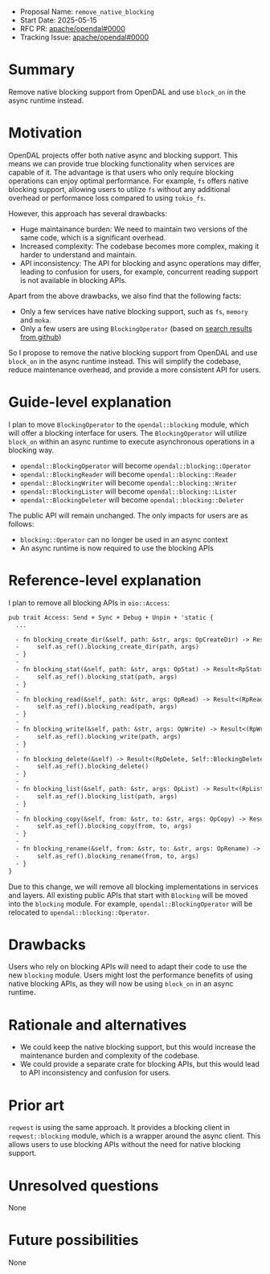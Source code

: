 - Proposal Name: `remove_native_blocking`
- Start Date: 2025-05-15
- RFC PR: [apache/opendal#0000](https://github.com/apache/opendal/pull/0000)
- Tracking Issue: [apache/opendal#0000](https://github.com/apache/opendal/issues/0000)

# Summary

Remove native blocking support from OpenDAL and use `block_on` in the async runtime instead.

# Motivation

OpenDAL projects offer both native async and blocking support. This means we can provide true blocking functionality when services are capable of it. The advantage is that users who only require blocking operations can enjoy optimal performance. For example, `fs` offers native blocking support, allowing users to utilize `fs` without any additional overhead or performance loss compared to using `tokio_fs`.

However, this approach has several drawbacks:

- Huge maintainance burden: We need to maintain two versions of the same code, which is a significant overhead.
- Increased complexity: The codebase becomes more complex, making it harder to understand and maintain.
- API inconsistency: The API for blocking and async operations may differ, leading to confusion for users, for example, concurrent reading support is not available in blocking APIs.

Apart from the above drawbacks, we also find that the following facts:

- Only a few services have native blocking support, such as `fs`, `memory` and `moka`.
- Only a few users are using `BlockingOperator` (based on [search results from github](https://github.com/search?q=opendal%3A%3ABlockingOperator&type=code))

So I propose to remove the native blocking support from OpenDAL and use `block_on` in the async runtime instead. This will simplify the codebase, reduce maintenance overhead, and provide a more consistent API for users.

# Guide-level explanation

I plan to move `BlockingOperator` to the `opendal::blocking` module, which will offer a blocking interface for users. The `BlockingOperator` will utilize `block_on` within an async runtime to execute asynchronous operations in a blocking way.

- `opendal::BlockingOperator` will become `opendal::blocking::Operator`
- `opendal::BlockingReader` will become `opendal::blocking::Reader`
- `opendal::BlockingWriter` will become `opendal::blocking::Writer`
- `opendal::BlockingLister` will become `opendal::blocking::Lister`
- `opendal::BlockingDeleter` will become `opendal::blocking::Deleter`

The public API will remain unchanged. The only impacts for users are as follows:

- `blocking::Operator` can no longer be used in an async context
- An async runtime is now required to use the blocking APIs

# Reference-level explanation

I plan to remove all blocking APIs in `oio::Access`:

```diff
pub trait Access: Send + Sync + Debug + Unpin + 'static { 
  ...

  - fn blocking_create_dir(&self, path: &str, args: OpCreateDir) -> Result<RpCreateDir> {
  -     self.as_ref().blocking_create_dir(path, args)
  - }
  - 
  - fn blocking_stat(&self, path: &str, args: OpStat) -> Result<RpStat> {
  -     self.as_ref().blocking_stat(path, args)
  - }
  - 
  - fn blocking_read(&self, path: &str, args: OpRead) -> Result<(RpRead, Self::BlockingReader)> {
  -     self.as_ref().blocking_read(path, args)
  - }
  - 
  - fn blocking_write(&self, path: &str, args: OpWrite) -> Result<(RpWrite, Self::BlockingWriter)> {
  -     self.as_ref().blocking_write(path, args)
  - }
  - 
  - fn blocking_delete(&self) -> Result<(RpDelete, Self::BlockingDeleter)> {
  -     self.as_ref().blocking_delete()
  - }
  - 
  - fn blocking_list(&self, path: &str, args: OpList) -> Result<(RpList, Self::BlockingLister)> {
  -     self.as_ref().blocking_list(path, args)
  - }
  - 
  - fn blocking_copy(&self, from: &str, to: &str, args: OpCopy) -> Result<RpCopy> {
  -     self.as_ref().blocking_copy(from, to, args)
  - }
  - 
  - fn blocking_rename(&self, from: &str, to: &str, args: OpRename) -> Result<RpRename> {
  -     self.as_ref().blocking_rename(from, to, args)
  - }
}
```

Due to this change, we will remove all blocking implementations in services and layers. All existing public APIs that start with `Blocking` will be moved into the `blocking` module. For example, `opendal::BlockingOperator` will be relocated to `opendal::blocking::Operator`.

# Drawbacks

Users who rely on blocking APIs will need to adapt their code to use the new `blocking` module. Users might lost the performance benefits of using native blocking APIs, as they will now be using `block_on` in an async runtime.

# Rationale and alternatives

- We could keep the native blocking support, but this would increase the maintenance burden and complexity of the codebase.
- We could provide a separate crate for blocking APIs, but this would lead to API inconsistency and confusion for users.

# Prior art

`reqwest` is using the same approach. It provides a blocking client in `reqwest::blocking` module, which is a wrapper around the async client. This allows users to use blocking APIs without the need for native blocking support.


# Unresolved questions

None

# Future possibilities

None
